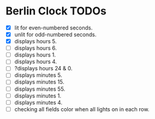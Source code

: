 # Berlin Clock TODOs

- [x] lit for even-numbered seconds.
- [x] unlit for odd-numbered seconds.
- [x] displays hours 5.
- [ ] displays hours 6.
- [ ] displays hours 1.
- [ ] displays hours 4.
- [ ] ?displays hours 24 & 0.
- [ ] displays minutes 5.
- [ ] displays minutes 15.
- [ ] displays minutes 55.
- [ ] displays minutes 1.
- [ ] displays minutes 4.
- [ ] checking all fields color when all lights on in each row. 

